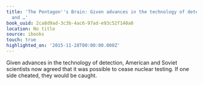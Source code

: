 ```yaml
---
title: 'The Pentagon''s Brain: Given advances in the technology of detection, American
  and …'
book_uuid: 2ca8d9ad-3c3b-4ac6-97ad-e93c52f140a0
location: No title
source: ibooks
touch: true
highlighted_on: '2015-11-28T00:00:00.000Z'
---
```


Given advances in the technology of detection, American and Soviet scientists now agreed that it was possible to cease nuclear testing. If one side cheated, they would be caught.
